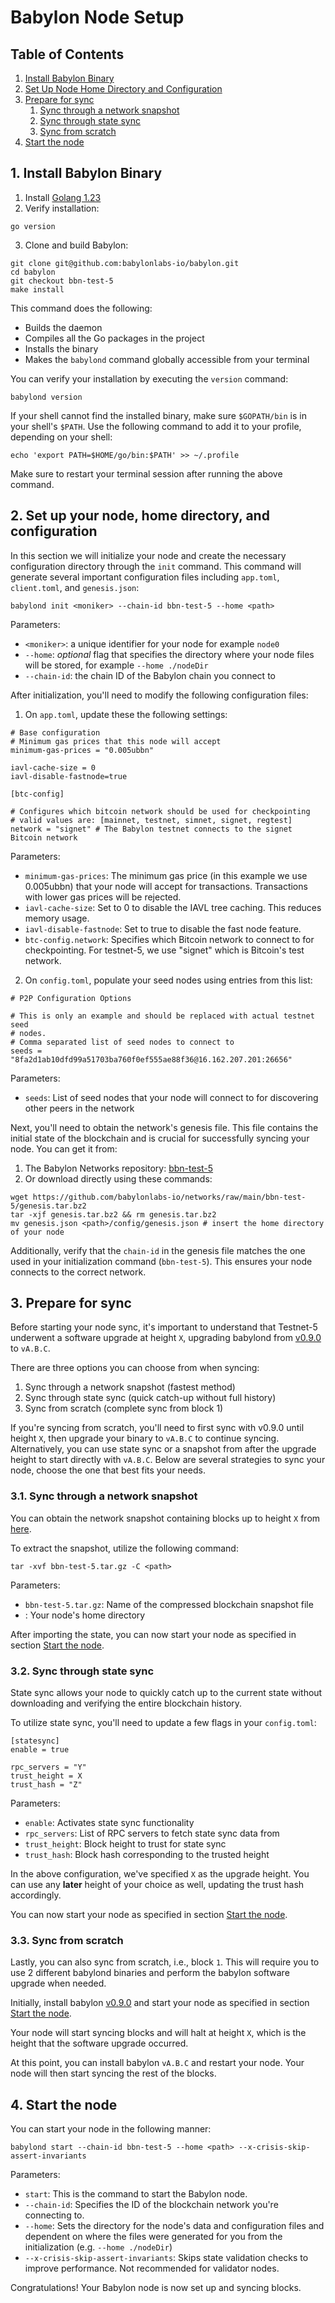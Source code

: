 # Babylon Node Setup

## Table of Contents

1. [Install Babylon Binary](#1-install-babylon-binary)
2. [Set Up Node Home Directory and Configuration](#2-set-up-your-node-home-directory-and-configuration)
3. [Prepare for sync](#3-prepare-for-sync)
   1. [Sync through a network snapshot](#31-sync-through-a-network-snapshot)
   2. [Sync through state sync](#32-sync-through-state-sync)
   3. [Sync from scratch](#33-sync-from-scratch)
4. [Start the node](#4-start-the-node)

## 1. Install Babylon Binary 

1. Install [Golang 1.23](https://go.dev/dl)
2. Verify installation:

```shell
go version
```

3. Clone and build Babylon:
```shell
git clone git@github.com:babylonlabs-io/babylon.git
cd babylon
git checkout bbn-test-5
make install
```
<!-- TODO: testnet tag to be defined -->
This command does the following:
- Builds the daemon
- Compiles all the Go packages in the project
- Installs the binary 
- Makes the `babylond` command globally accessible from your terminal

You can verify your installation by executing the `version` command:

```shell
babylond version
```

If your shell cannot find the installed binary, make sure `$GOPATH/bin` is in 
your shell's `$PATH`. Use the following command to add it to your profile, 
depending on your shell:
 ```shell 
 echo 'export PATH=$HOME/go/bin:$PATH' >> ~/.profile 
 ```

Make sure to restart your terminal session after running the above command.

## 2. Set up your node, home directory, and configuration

In this section we will initialize your node and create the necessary 
configuration directory through the `init` command.
This command will generate several important configuration files 
including `app.toml`, `client.toml`, and `genesis.json`:

```shell
babylond init <moniker> --chain-id bbn-test-5 --home <path>
```

Parameters:
- `<moniker>`: a unique identifier for your node for example `node0`
- `--home`: *optional* flag that specifies the directory where your 
node files will be stored, for example `--home ./nodeDir`
- `--chain-id`: the chain ID of the Babylon chain you connect to

After initialization, you'll need to modify the following configuration files:

1. On `app.toml`, update these the following settings:

```shell
# Base configuration
# Minimum gas prices that this node will accept
minimum-gas-prices = "0.005ubbn"

iavl-cache-size = 0
iavl-disable-fastnode=true

[btc-config]

# Configures which bitcoin network should be used for checkpointing
# valid values are: [mainnet, testnet, simnet, signet, regtest]
network = "signet" # The Babylon testnet connects to the signet Bitcoin network
```

Parameters:
- `minimum-gas-prices`: The minimum gas price (in this example we use 0.005ubbn)
   that your node will accept for transactions. Transactions with lower gas 
   prices will be rejected.
- `iavl-cache-size`: Set to 0 to disable the IAVL tree caching. This reduces 
   memory usage.
- `iavl-disable-fastnode`: Set to true to disable the fast node feature.
- `btc-config.network`: Specifies which Bitcoin network to connect to for 
   checkpointing. For testnet-5, we use "signet" which is Bitcoin's test network.

<!-- TODO: Add a link to the seed file once the PR is merged -->
2. On `config.toml`, populate your seed nodes using entries from this list:

```shell
# P2P Configuration Options    

# This is only an example and should be replaced with actual testnet seed
# nodes.
# Comma separated list of seed nodes to connect to
seeds = "8fa2d1ab10dfd99a51703ba760f0ef555ae88f36@16.162.207.201:26656" 
```

Parameters:
- `seeds`: List of seed nodes that your node will connect to for discovering 
other peers in the network

Next, you'll need to obtain the network's genesis file. This file contains 
the initial state of the blockchain and is crucial for successfully syncing 
your node. You can get it from:

1. The Babylon Networks repository: [bbn-test-5](../genesis.tar.bz2)
2. Or download directly using these commands:
```shell
wget https://github.com/babylonlabs-io/networks/raw/main/bbn-test-5/genesis.tar.bz2 
tar -xjf genesis.tar.bz2 && rm genesis.tar.bz2
mv genesis.json <path>/config/genesis.json # insert the home directory of your node
```

Additionally, verify that the `chain-id` in the genesis file matches the one used in 
your initialization command (`bbn-test-5`). This ensures your node connects 
to the correct network.

## 3. Prepare for sync
<!-- TODO: Specify height and version -->
Before starting your node sync, it's important to understand that Testnet-5 
underwent a software upgrade at height `X`, upgrading babylond from
[v0.9.0](https://github.com/babylonlabs-io/babylon/releases/tag/v0.9.0) to
`vA.B.C`.

There are three options you can choose from when syncing:
1. Sync through a network snapshot (fastest method)
2. Sync through state sync (quick catch-up without full history)
3. Sync from scratch (complete sync from block 1)

If you're syncing from scratch, you'll need to first sync with v0.9.0 
until height `X`, then upgrade your binary to `vA.B.C` to continue syncing. 
Alternatively, you can use state sync or a snapshot from after the upgrade 
height to start directly with `vA.B.C`. Below are several strategies to sync 
your node, choose the one that best fits your needs.

### 3.1. Sync through a network snapshot

<!-- TODO: Specify height -->
You can obtain the network snapshot containing blocks up to height `X` from
[here](./network-artifacts/bbn-test-5.tar.gz).

<!-- TODO: We can add other snapshot sources as they appear -->

To extract the snapshot, utilize the following command:

```shell
tar -xvf bbn-test-5.tar.gz -C <path>
```

Parameters:
- `bbn-test-5.tar.gz`: Name of the compressed blockchain snapshot file
- <path> : Your node's home directory

After importing the state, you can now start your node as specified in section
[Start the node](#4-start-the-node).

### 3.2. Sync through state sync

State sync allows your node to quickly catch up to the current state without
downloading and verifying the entire blockchain history.

To utilize state sync, you'll need to update a few flags in your `config.toml`:

<!-- TODO: Add state-sync server from Nodes.Guru, height and hash-->
```shell
[statesync]
enable = true

rpc_servers = "Y"
trust_height = X
trust_hash = "Z"
```

Parameters:
- `enable`: Activates state sync functionality
- `rpc_servers`: List of RPC servers to fetch state sync data from
- `trust_height`: Block height to trust for state sync 
- `trust_hash`: Block hash corresponding to the trusted height

In the above configuration, we've specified `X` as the upgrade height. You can
use any **later** height of your choice as well, updating the trust hash
accordingly.

You can now start your node as specified in section
[Start the node](#4-start-the-node).

### 3.3. Sync from scratch

Lastly, you can also sync from scratch, i.e., block `1`. This will require
you to use 2 different babylond binaries and perform the babylon software
upgrade when needed.

Initially, install babylon
[v0.9.0](https://github.com/babylonlabs-io/babylon/releases/tag/v0.9.0) and
start your node as specified in section [Start the node](#4-start-the-node).

<!-- TODO: Specify height -->
Your node will start syncing blocks and will halt at height `X`, which is the
height that the software upgrade occurred.

<!-- TODO: Add log -->

<!-- TODO: Specify version -->
At this point, you can install babylon
`vA.B.C` and restart your node. Your node will then start syncing the rest of
the blocks.

## 4. Start the node

You can start your node in the following manner:

```shell
babylond start --chain-id bbn-test-5 --home <path> --x-crisis-skip-assert-invariants
```

Parameters:
- `start`: This is the command to start the Babylon node.
- `--chain-id`: Specifies the ID of the blockchain network you're connecting to.
- `--home`: Sets the directory for the node's data and configuration files and 
   dependent on where the files were generated for you from the initialization 
   (e.g. `--home ./nodeDir`)
- `--x-crisis-skip-assert-invariants`: Skips state validation checks to improve 
   performance. Not recommended for validator nodes.

Congratulations! Your Babylon node is now set up and syncing blocks.
